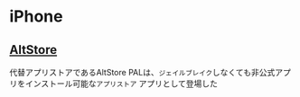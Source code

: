 # iPhone

## [AltStore](https://altstore.io/)

代替アプリストアであるAltStore PALは、`ジェイルブレイク`しなくても非公式アプリをインストール可能な`アプリストア` アプリとして登場した

